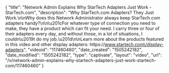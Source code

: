 {
    "title": "Network Admin Explains Why StarTech Adapters Just Work - StarTech.com",
    "description": "Why StarTech.com Adapters? They Just Work.\n\nWhy does this Network Administrator always keep StarTech.com adapters handy?\n\n\u201cFor whatever type of connection you need to make, they have a product which can fit your need. I carry three or four of their adapters every day, and without those, in a lot of situations, I couldn\u2019t do my job.\u201d\n\nLearn more about the products featured in this video and other display adapters: https:\/\/www.startech.com\/display-adapters",
    "videoid": "117460460",
    "date_created": "1505242182",
    "date_modified": "1505242182",
    "type": "captivate",
    "layout": "video",
    "url": "\/v\/network-admin-explains-why-startech-adapters-just-work-startech-com\/117460460"
}